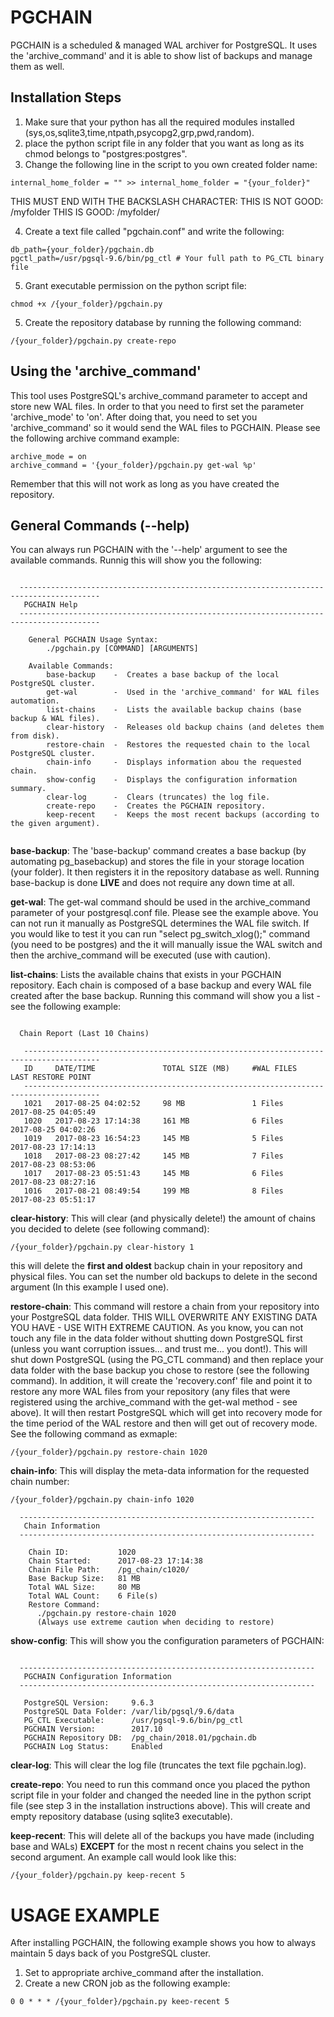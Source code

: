 # PGCHAIN
PGCHAIN is a scheduled &amp; managed WAL archiver for PostgreSQL. It uses the 'archive_command' and it is able to show list of backups and manage them as well.

## Installation Steps
1. Make sure that your python has all the required modules installed (sys,os,sqlite3,time,ntpath,psycopg2,grp,pwd,random).
2. place the python script file in any folder that you want as long as its chmod belongs to "postgres:postgres".
3. Change the following line in the script to you own created folder name:

```
internal_home_folder = "" >> internal_home_folder = "{your_folder}"
```
THIS MUST END WITH THE BACKSLASH CHARACTER:
     THIS IS NOT GOOD: /myfolder
     THIS IS GOOD: /myfolder/

4. Create a text file called "pgchain.conf" and write the following:

```
db_path={your_folder}/pgchain.db
pgctl_path=/usr/pgsql-9.6/bin/pg_ctl # Your full path to PG_CTL binary file
```

5. Grant executable permission on the python script file:

```
chmod +x /{your_folder}/pgchain.py
```

5. Create the repository database by running the following command:

```
/{your_folder}/pgchain.py create-repo
```

## Using the 'archive_command'
This tool uses PostgreSQL's archive_command parameter to accept and store new WAL files. In order to that you need to first set the parameter 'archive_mode' to 'on'. After doing that, you need to set you 'archive_command' so it would send the WAL files to PGCHAIN. Please see the following archive command example:

```
archive_mode = on
archive_command = '{your_folder}/pgchain.py get-wal %p'
```

Remember that this will not work as long as you have created the repository.

## General Commands (--help)
You can always run PGCHAIN with the '--help' argument to see the available commands. Runnig this will show you the following:

```

  ----------------------------------------------------------------------------------------
   PGCHAIN Help
  ----------------------------------------------------------------------------------------

    General PGCHAIN Usage Syntax:
        ./pgchain.py [COMMAND] [ARGUMENTS]

    Available Commands:
        base-backup    -  Creates a base backup of the local PostgreSQL cluster.
        get-wal        -  Used in the 'archive_command' for WAL files automation.
        list-chains    -  Lists the available backup chains (base backup & WAL files).
        clear-history  -  Releases old backup chains (and deletes them from disk).
        restore-chain  -  Restores the requested chain to the local PostgreSQL cluster.
        chain-info     -  Displays information abou the requested chain.
        show-config    -  Displays the configuration information summary.
        clear-log      -  Clears (truncates) the log file.
        create-repo    -  Creates the PGCHAIN repository.
        keep-recent    -  Keeps the most recent backups (according to the given argument).
        
```

**base-backup**:
The 'base-backup' command creates a base backup (by automating pg_basebackup) and stores the file in your storage location (your folder). It then registers it in the repository database as well. Running base-backup is done **LIVE** and does not require any down time at all.

**get-wal**:
The get-wal command should be used in the archive_command parameter of your postgresql.conf file. Please see the example above. You can not run it manually as PostgreSQL determines the WAL file switch. If you would like to test it you can run "select pg_switch_xlog();" command (you need to be postgres) and the it will manually issue the WAL switch and then the archive_command will be executed (use with caution).

**list-chains**:
Lists the available chains that exists in your PGCHAIN repository. Each chain is composed of a base backup and every WAL file created after the base backup. Running this command will show you a list - see the following example:

```

  Chain Report (Last 10 Chains)

   ---------------------------------------------------------------------------------------
   ID     DATE/TIME               TOTAL SIZE (MB)     #WAL FILES    LAST RESTORE POINT
   ---------------------------------------------------------------------------------------
   1021   2017-08-25 04:02:52     98 MB               1 Files       2017-08-25 04:05:49
   1020   2017-08-23 17:14:38     161 MB              6 Files       2017-08-25 04:02:26
   1019   2017-08-23 16:54:23     145 MB              5 Files       2017-08-23 17:14:13
   1018   2017-08-23 08:27:42     145 MB              7 Files       2017-08-23 08:53:06
   1017   2017-08-23 05:51:43     145 MB              6 Files       2017-08-23 08:27:16
   1016   2017-08-21 08:49:54     199 MB              8 Files       2017-08-23 05:51:17

```

**clear-history**:
This will clear (and physically delete!) the amount of chains you decided to delete (see following command):

```
/{your_folder}/pgchain.py clear-history 1
```

this will delete the **first and oldest** backup chain in your repository and physical files. You can set the number old backups to delete in the second argument (In this example I used one).

**restore-chain**:
This command will restore a chain from your repository into your PostgreSQL data folder. THIS WILL OVERWRITE ANY EXISTING DATA YOU HAVE - USE WITH EXTREME CAUTION. As you know, you can not touch any file in the data folder without shutting down PostgreSQL first (unless you want corruption issues... and trust me... you dont!). This will shut down PostgreSQL (using the PG_CTL command) and then replace your data folder with the base backup you chose to restore (see the following command). In addition, it will create the 'recovery.conf' file and point it to restore any more WAL files from your repository (any files that were registered using the archive_command with the get-wal method - see above). It will then restart PostgreSQL which will get into recovery mode for the time period of the WAL restore and then will get out of recovery mode. See the following command as exmaple:

```
/{your_folder}/pgchain.py restore-chain 1020
```

**chain-info**:
This will display the meta-data information for the requested chain number:

```
/{your_folder}/pgchain.py chain-info 1020

  ------------------------------------------------------------------
   Chain Information
  ------------------------------------------------------------------

    Chain ID:           1020
    Chain Started:      2017-08-23 17:14:38
    Chain File Path:    /pg_chain/c1020/
    Base Backup Size:   81 MB
    Total WAL Size:     80 MB
    Total WAL Count:    6 File(s)
    Restore Command:
      ./pgchain.py restore-chain 1020
      (Always use extreme caution when deciding to restore)

```

**show-config**:
This will show you the configuration parameters of PGCHAIN:

```

  ------------------------------------------------------------------
   PGCHAIN Configuration Information
  ------------------------------------------------------------------

   PostgreSQL Version:     9.6.3
   PostgreSQL Data Folder: /var/lib/pgsql/9.6/data
   PG_CTL Executable:      /usr/pgsql-9.6/bin/pg_ctl
   PGCHAIN Version:        2017.10
   PGCHAIN Repository DB:  /pg_chain/2018.01/pgchain.db
   PGCHAIN Log Status:     Enabled

```

**clear-log**:
This will clear the log file (truncates the text file pgchain.log).

**create-repo**:
You need to run this command once you placed the python script file in your folder and changed the needed line in the python script file (see step 3 in the installation instructions above). This will create and empty repository database (using sqlite3 executable).

**keep-recent**:
This will delete all of the backups you have made (including base and WALs) **EXCEPT** for the most n recent chains you select in the second argument. An example call would look like this:

```
/{your_folder}/pgchain.py keep-recent 5
```


# USAGE EXAMPLE

After installing PGCHAIN, the following example shows you how to always maintain 5 days back of you PostgreSQL cluster.

1. Set to appropriate archive_command after the installation.
2. Create a new CRON job as the following example:

```
0 0 * * * /{your_folder}/pgchain.py keeפ-recent 5
```


